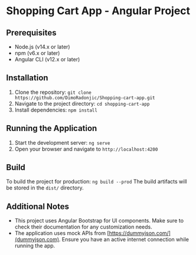 # Shopping Cart App - Angular Project

## Prerequisites
- Node.js (v14.x or later)
- npm (v6.x or later)
- Angular CLI (v12.x or later)

## Installation
1. Clone the repository: ``` git clone https://github.com/DimoRadonjic/Shopping-cart-app.git ```
2. Navigate to the project directory: ``` cd shopping-cart-app ```
3. Install dependencies: ``` npm install ```

## Running the Application
1. Start the development server: ``` ng serve ```
2. Open your browser and navigate to `http://localhost:4200`

## Build
To build the project for production: ``` ng build --prod ```
The build artifacts will be stored in the `dist/` directory.

## Additional Notes
- This project uses Angular Bootstrap for UI components. Make sure to check their documentation for any customization needs.
- The application uses mock APIs from [https://dummyjson.com/](dummyjson.com). Ensure you have an active internet connection while running the app.
